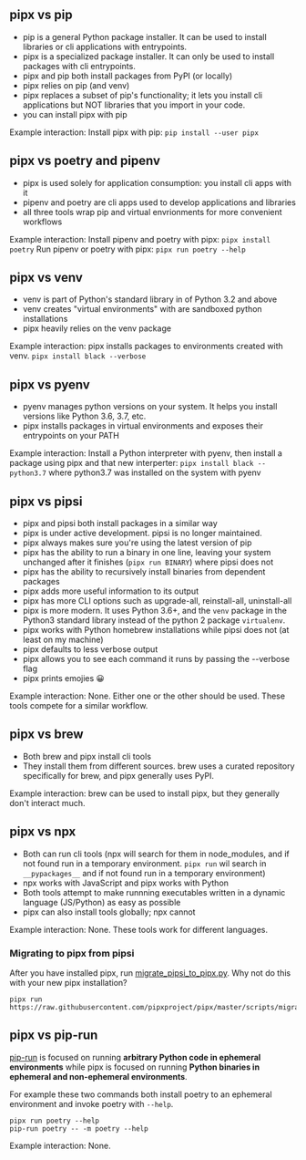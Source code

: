 ## pipx vs pip
* pip is a general Python package installer. It can be used to install libraries or cli applications with entrypoints.
* pipx is a specialized package installer. It can only be used to install packages with cli entrypoints.
* pipx and pip both install packages from PyPI (or locally)
* pipx relies on pip (and venv)
* pipx replaces a subset of pip's functionality; it lets you install cli applications but NOT libraries that you import in your code.
* you can install pipx with pip

Example interaction:
Install pipx with pip: `pip install --user pipx`

## pipx vs poetry and pipenv
* pipx is used solely for application consumption: you install cli apps with it
* pipenv and poetry are cli apps used to develop applications and libraries
* all three tools wrap pip and virtual envrionments for more convenient workflows

Example interaction:
Install pipenv and poetry with pipx: `pipx install poetry`
Run pipenv or poetry with pipx: `pipx run poetry --help`

## pipx vs venv
* venv is part of Python's standard library in of Python 3.2 and above
* venv creates "virtual environments" with are sandboxed python installations
* pipx heavily relies on the venv package

Example interaction:
pipx installs packages to environments created with venv. `pipx install black --verbose`

## pipx vs pyenv
* pyenv manages python versions on your system. It helps you install versions like Python 3.6, 3.7, etc.
* pipx installs packages in virtual environments and exposes their entrypoints on your PATH

Example interaction:
Install a Python interpreter with pyenv, then install a package using pipx and that new interperter: `pipx install black --python3.7` where python3.7 was installed on the system with pyenv

## pipx vs pipsi
* pipx and pipsi both install packages in a similar way
* pipx is under active development. pipsi is no longer maintained.
* pipx always makes sure you're using the latest version of pip
* pipx has the ability to run a binary in one line, leaving your system unchanged after it finishes (`pipx run BINARY`) where pipsi does not
* pipx has the ability to recursively install binaries from dependent packages
* pipx adds more useful information to its output
* pipx has more CLI options such as upgrade-all, reinstall-all, uninstall-all
* pipx is more modern. It uses Python 3.6+, and the `venv` package in the Python3 standard library instead of the python 2 package `virtualenv`.
* pipx works with Python homebrew installations while pipsi does not (at least on my machine)
* pipx defaults to less verbose output
* pipx allows you to see each command it runs by passing the --verbose flag
* pipx prints emojies 😀

Example interaction:
None. Either one or the other should be used. These tools compete for a similar workflow.

## pipx vs brew
* Both brew and pipx install cli tools
* They install them from different sources. brew uses a curated repository specifically for brew, and pipx generally uses PyPI.

Example interaction:
brew can be used to install pipx, but they generally don't interact much.

## pipx vs npx
* Both can run cli tools (npx will search for them in node_modules, and if not found run in a temporary environment. `pipx run` wil search in `__pypackages__` and if not found run in a temporary environment)
* npx works with JavaScript and pipx works with Python
* Both tools attempt to make runnning executables written in a dynamic language (JS/Python) as easy as possible
* pipx can also install tools globally; npx cannot

Example interaction:
None. These tools work for different languages.

### Migrating to pipx from pipsi

After you have installed pipx, run [migrate_pipsi_to_pipx.py](https://raw.githubusercontent.com/pipxproject/pipx/master/scripts/migrate_pipsi_to_pipx.py). Why not do this with your new pipx installation?

```
pipx run https://raw.githubusercontent.com/pipxproject/pipx/master/scripts/migrate_pipsi_to_pipx.py
```

## pipx vs pip-run
[pip-run](https://github.com/jaraco/pip-run) is focused on running **arbitrary Python code in ephemeral environments** while pipx is focused on running **Python binaries in ephemeral and non-ephemeral environments**.

For example these two commands both install poetry to an ephemeral environment and invoke poetry with `--help`.
```
pipx run poetry --help
pip-run poetry -- -m poetry --help
```

Example interaction:
None.

